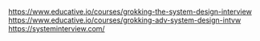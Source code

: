 

https://www.educative.io/courses/grokking-the-system-design-interview
https://www.educative.io/courses/grokking-adv-system-design-intvw
https://systeminterview.com/
<!--stackedit_data:
eyJoaXN0b3J5IjpbLTIyMjA3OTgxMF19
-->